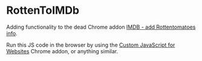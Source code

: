 # RottenToIMDb

Adding functionality to the dead Chrome addon [IMDB - add Rottentomatoes info](https://chrome.google.com/webstore/detail/imdb-add-rottentomatoes-i/dhmlipoakdghhhemjmefopbcdcobiphp?hl=enm).

Run this JS code in the browser by using the [Custom JavaScript for Websites](https://chrome.google.com/webstore/detail/custom-javascript-for-web/ddbjnfjiigjmcpcpkmhogomapikjbjdk) Chrome addon, or anything similar.
